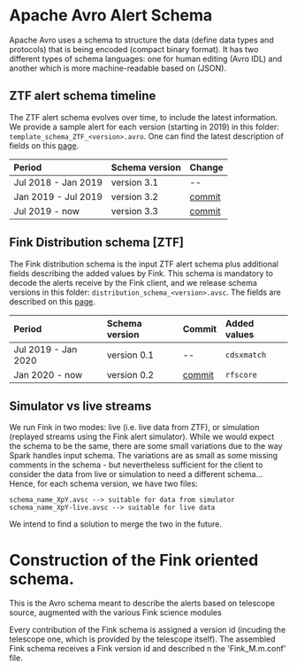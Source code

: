 # Apache Avro Alert Schema

Apache Avro uses a schema to structure the data (define data types and protocols) that is being encoded (compact binary format). It has two different types of schema languages: one for human editing (Avro IDL) and another which is more machine-readable based on (JSON).


## ZTF alert schema timeline

The ZTF alert schema evolves over time, to include the latest information. We provide a sample alert for each version (starting in 2019) in this folder: `template_schema_ZTF_<version>.avro`. One can find the latest description of fields on this [page](https://zwickytransientfacility.github.io/ztf-avro-alert/).

| Period | Schema version | Change |
|:--------|:-------|:-------|
| Jul 2018 - Jan 2019 | version 3.1 | -- |
| Jan 2019 - Jul 2019 | version 3.2 | [commit](https://github.com/ZwickyTransientFacility/ztf-avro-alert/commit/2b4af549fc99200e3117c24634a17b5ac04ed963) |
| Jul 2019 - now | version 3.3 | [commit](https://github.com/ZwickyTransientFacility/ztf-avro-alert/commit/a4fa6a45621ccfc11e7a38f766a05c63681fd4e3#diff-c9550d5fad73447fc24ba47f95d1c6b7) |

## Fink Distribution schema [ZTF]

The Fink distribution schema is the input ZTF alert schema plus additional fields describing the added values by Fink. This schema is mandatory to decode the alerts receive by the Fink client, and we release schema versions in this folder: `distribution_schema_<version>.avsc`. The fields are described on this [page](https://fink-broker.readthedocs.io/en/latest/science/added_values/).

| Period | Schema version | Commit | Added values |
|:--------|:-------|:-------|:-------|
| Jul 2019 - Jan 2020 | version 0.1 | -- | `cdsxmatch` |
| Jan 2020 - now | version 0.2 | [commit](https://github.com/astrolabsoftware/fink-broker/commit/bc5a03ae42513841c8c071a49f17bae1978e0e94) | `rfscore` |

## Simulator vs live streams

We run Fink in two modes: live (i.e. live data from ZTF), or simulation (replayed
streams using the Fink alert simulator). While we would expect the schema to be the same,
there are some small variations due to the way Spark handles input schema. The variations are as small as some missing comments in the schema - but nevertheless sufficient for the client to consider the data from live or simulation to need a different schema... Hence, for each schema version, we have two files:

```
schema_name_XpY.avsc --> suitable for data from simulator
schema_name_XpY-live.avsc --> suitable for live data
```

We intend to find a solution to merge the two in the future.

# Construction of the Fink oriented schema.

This is the Avro schema meant to describe the alerts based on telescope source, augmented with the various Fink science modules

Every contribution of the Fink schema is assigned a version id (incuding the telescope one, which is provided by the telescope itself).
The assembled Fink schema receives a Fink version id and described n the 'Fink_M.m.conf' file.

